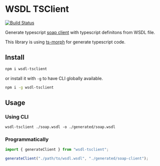# WSDL TSClient

[![Build Status](https://travis-ci.org/dderevjanik/wsdl-tsclient.svg?branch=master)](https://travis-ci.org/dderevjanik/wsdl-tsclient)

Generate typescript [soap client](https://www.npmjs.com/package/soap) with typescript definitons from WSDL file.

This library is using [ts-morph](https://ts-morph.com/) for generate typescript code.

## Install

```sh
npm i wsdl-tsclient
```

or install it with `-g` to have CLI globally available.

```sh
npm i -g wsdl-tsclient
```

## Usage

### Using CLI

`wsdl-tsclient ./soap.wsdl -o ./generated/soap.wsdl`

### Programmatically

```javascript
import { generateClient } from "wsdl-tsclient";

generateClient("./path/to/wsdl.wsdl", "./generated/soap-client");
```
